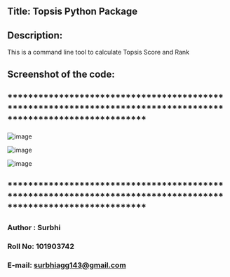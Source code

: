 ## Title: Topsis Python Package

## Description: 
This is a command line tool to calculate Topsis Score and Rank

## Screenshot of the code:
## ***************************************************************************************************************
![image](https://user-images.githubusercontent.com/63094759/208639761-8ec583d2-1ad7-417b-ab2e-81f01c7dcf6f.png)

![image](https://user-images.githubusercontent.com/63094759/208639837-af3cd610-79c3-4b29-adb2-753bc1a2e9f4.png)

![image](https://user-images.githubusercontent.com/63094759/208639954-b238d7bd-cdd6-4496-8838-c5e7e477df41.png)
## ***************************************************************************************************************

### Author : Surbhi

### Roll No: 101903742

### E-mail: surbhiagg143@gmail.com
